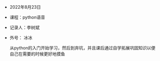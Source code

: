 - 2022年8月23日

- 课程：python语音

- 记录人：李树斌

- 外号： 冰冰

  从python的入门开始学习，然后到弃坑，并且课后通过自学拓展巩固知识以便自己在需要的时候更好地摸鱼

  